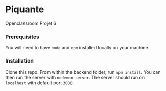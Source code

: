 # Piquante
Openclassroom Projet 6

### Prerequisites ###

You will need to have `node` and `npm` installed locally on your machine.

### Installation ###

Clone this repo. From within the backend folder, run `npm install`. You 
can then run the server with `nodemon server`.
The server should run on `localhost` with default port `3000`.
